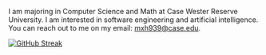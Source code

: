 I am majoring in Computer Science and Math at Case Wester Reserve University. I am interested in software engineering and artificial intelligence. 
You can reach out to me on my email: mxh939@case.edu. 

[![GitHub Streak](https://github-readme-streak-stats.herokuapp.com?user=mariam-hassan2&theme=github-dark-blue)](https://git.io/streak-stats)


